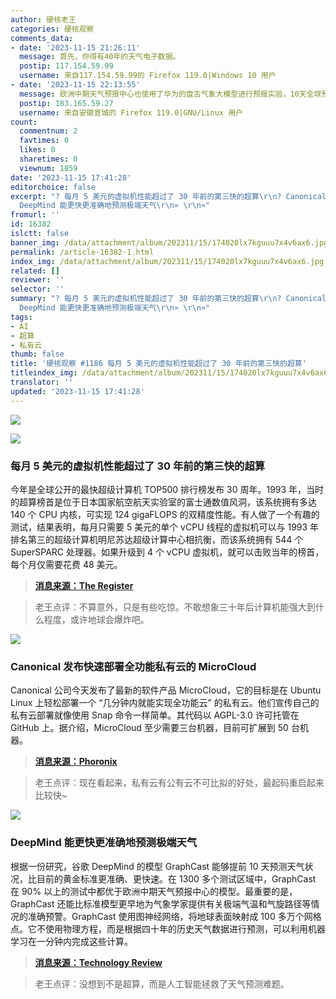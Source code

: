 ```yaml
---
author: 硬核老王
categories: 硬核观察
comments_data:
- date: '2023-11-15 21:26:11'
  message: 首先，你得有40年的天气电子数据。
  postip: 117.154.59.99
  username: 来自117.154.59.99的 Firefox 119.0|Windows 10 用户
- date: '2023-11-15 22:13:55'
  message: 欧洲中期天气预报中心也使用了华为的盘古气象大模型进行预报实验，10天全球预测，官网公开发布
  postip: 183.165.59.27
  username: 来自安徽宣城的 Firefox 119.0|GNU/Linux 用户
count:
  commentnum: 2
  favtimes: 0
  likes: 0
  sharetimes: 0
  viewnum: 1859
date: '2023-11-15 17:41:28'
editorchoice: false
excerpt: "? 每月 5 美元的虚拟机性能超过了 30 年前的第三快的超算\r\n? Canonical 发布快速部署全功能私有云的 MicroCloud\r\n?
  DeepMind 能更快更准确地预测极端天气\r\n» \r\n»"
fromurl: ''
id: 16382
islctt: false
banner_img: /data/attachment/album/202311/15/174020lx7kguuu7x4v6ax6.jpg
permalink: /article-16382-1.html
index_img: /data/attachment/album/202311/15/174020lx7kguuu7x4v6ax6.jpg
related: []
reviewer: ''
selector: ''
summary: "? 每月 5 美元的虚拟机性能超过了 30 年前的第三快的超算\r\n? Canonical 发布快速部署全功能私有云的 MicroCloud\r\n?
  DeepMind 能更快更准确地预测极端天气\r\n» \r\n»"
tags:
- AI
- 超算
- 私有云
thumb: false
title: '硬核观察 #1186 每月 5 美元的虚拟机性能超过了 30 年前的第三快的超算'
titleindex_img: /data/attachment/album/202311/15/174020lx7kguuu7x4v6ax6.jpg
translator: ''
updated: '2023-11-15 17:41:28'
---
```


![](/data/attachment/album/202311/15/174020lx7kguuu7x4v6ax6.jpg)


![](/data/attachment/album/202311/15/174037u0yz1089fry3s974.png)


### 每月 5 美元的虚拟机性能超过了 30 年前的第三快的超算


今年是全球公开的最快超级计算机 TOP500 排行榜发布 30 周年。1993 年，当时的超算榜首是位于日本国家航空航天实验室的富士通数值风洞，该系统拥有多达 140 个 CPU 内核，可实现 124 gigaFLOPS 的双精度性能。有人做了一个有趣的测试，结果表明，每月只需要 5 美元的单个 vCPU 线程的虚拟机可以与 1993 年排名第三的超级计算机明尼苏达超级计算中心相抗衡，而该系统拥有 544 个 SuperSPARC 处理器。如果升级到 4 个 vCPU 虚拟机，就可以击败当年的榜首，每个月仅需要花费 48 美元。



> 
> **[消息来源：The Register](https://www.theregister.com/2023/11/14/five_dollar_supercomputer/)**
> 
> 
> 



> 
> 老王点评：不算意外，只是有些吃惊。不敢想象三十年后计算机能强大到什么程度，或许地球会爆炸吧。
> 
> 
> 


![](/data/attachment/album/202311/15/174053oc8cc598n88nlk2m.png)


### Canonical 发布快速部署全功能私有云的 MicroCloud


Canonical 公司今天发布了最新的软件产品 MicroCloud，它的目标是在 Ubuntu Linux 上轻松部署一个 “几分钟内就能实现全功能云” 的私有云。他们宣传自己的私有云部署就像使用 Snap 命令一样简单。其代码以 AGPL-3.0 许可托管在 GitHub 上。据介绍，MicroCloud 至少需要三台机器，目前可扩展到 50 台机器。



> 
> **[消息来源：Phoronix](https://www.phoronix.com/news/Canonical-Ubuntu-MicroCloud)**
> 
> 
> 



> 
> 老王点评：现在看起来，私有云有公有云不可比拟的好处，最起码重启起来比较快~
> 
> 
> 


![](/data/attachment/album/202311/15/174111lisjh3oouioisume.png)


### DeepMind 能更快更准确地预测极端天气


根据一份研究，谷歌 DeepMind 的模型 GraphCast 能够提前 10 天预测天气状况，比目前的黄金标准更准确、更快速。在 1300 多个测试区域中，GraphCast 在 90% 以上的测试中都优于欧洲中期天气预报中心的模型。最重要的是，GraphCast 还能比标准模型更早地为气象学家提供有关极端气温和气旋路径等情况的准确预警。GraphCast 使用图神经网络，将地球表面映射成 100 多万个网格点。它不使用物理方程，而是根据四十年的历史天气数据进行预测，可以利用机器学习在一分钟内完成这些计算。



> 
> **[消息来源：Technology Review](https://www.technologyreview.com/2023/11/14/1083366/google-deepminds-weather-ai-can-forecast-extreme-weather-quicker-and-more-accurately/)**
> 
> 
> 



> 
> 老王点评：没想到不是超算，而是人工智能拯救了天气预测难题。
> 
> 
>